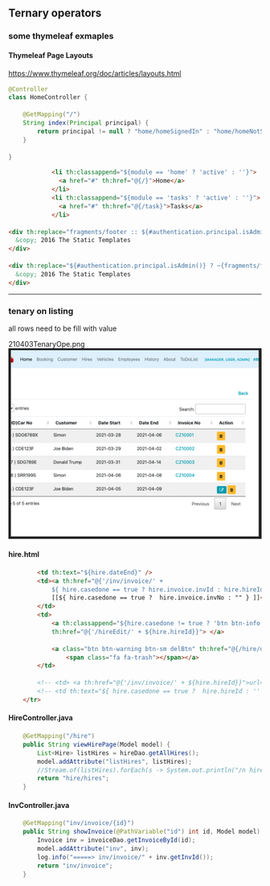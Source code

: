 ## Ternary operators 

### some thymeleaf exmaples

#### Thymeleaf Page Layouts
https://www.thymeleaf.org/doc/articles/layouts.html
``` java
@Controller
class HomeController {

    @GetMapping("/")
    String index(Principal principal) {
        return principal != null ? "home/homeSignedIn" : "home/homeNotSignedIn";
    }

}
```
``` html
            <li th:classappend="${module == 'home' ? 'active' : ''}">
              <a href="#" th:href="@{/}">Home</a>
            </li>
            <li th:classappend="${module == 'tasks' ? 'active' : ''}">
              <a href="#" th:href="@{/task}">Tasks</a>
            </li>

<div th:replace="fragments/footer :: ${#authentication.principal.isAdmin()} ? 'footer-admin' : 'footer'">
  &copy; 2016 The Static Templates
</div>

<div th:replace="${#authentication.principal.isAdmin()} ? ~{fragments/footer :: footer-admin} : ~{fragments/footer :: footer-admin}">
  &copy; 2016 The Static Templates
</div>
```
---
### tenary on listing
all rows need to be fill with value 

210403TenaryOpe.png <img src="scrShot/210403TenaryOpe.png">

#### hire.html
``` html
        <td th:text="${hire.dateEnd}" />
        <td><a th:href="@{'/inv/invoice/' + 
            ${ hire.casedone == true ? hire.invoice.invId : hire.hireId } }"> <!-- hire.hireId  is dummy -->
            [[${ hire.casedone == true ?  hire.invoice.invNo : "" } ]]</a>
        </td>
        <td>
            <a th:classappend="${hire.casedone != true ? 'btn btn-info btn-sm fa fa-edit' : hidden}"
            th:href="@{'/hireEdit/' + ${hire.hireId}}"> </a>

            <a class="btn btn-warning btn-sm delBtn" th:href="@{/hire/delete/{hireId}(hireId=${hire.hireId})}">
                <span class="fa fa-trash"></span></a>
        </td>

        <!-- <td> <a th:href="@{'/inv/invoice/' + ${hire.hireId}}">url</a> </td>  -->
        <!-- <td th:text="${ hire.casedone == true ?  hire.hireId : '' }" /> -->
    </tr>
```
#### HireController.java
``` java
	@GetMapping("/hire")
	public String viewHirePage(Model model) {
		List<Hire> listHires = hireDao.getAllHires();
		model.addAttribute("listHires", listHires);
		//Stream.of(listHires).forEach(s -> System.out.println("/n hire :: " + s));
		return "hire/hires";
	}
```
#### InvController.java
``` java
	@GetMapping("inv/invoice/{id}")
	public String showInvoice(@PathVariable("id") int id, Model model) {
		Invoice inv = invoiceDao.getInvoiceById(id);
		model.addAttribute("inv", inv);
		log.info("=====> inv/invoice/" + inv.getInvId());
		return "inv/invoice";
	}
```



